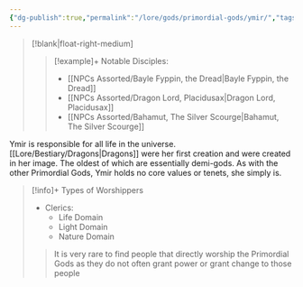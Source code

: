 ```yaml
---
{"dg-publish":true,"permalink":"/lore/gods/primordial-gods/ymir/","tags":["God"]}
---
```


>[!blank|float-right-medium]
>>[!example]+ Notable Disciples:
>>- [[NPCs Assorted/Bayle Fyppin, the Dread\|Bayle Fyppin, the Dread]]
>>- [[NPCs Assorted/Dragon Lord, Placidusax\|Dragon Lord, Placidusax]]
>>- [[NPCs Assorted/Bahamut, The Silver Scourge\|Bahamut, The Silver Scourge]]

Ymir is responsible for all life in the universe. [[Lore/Bestiary/Dragons\|Dragons]] were her first creation and were created in her image. The oldest of which are essentially demi-gods. As with the other Primordial Gods, Ymir holds no core values or tenets, she simply is.

>[!info]+ Types of Worshippers
>- Clerics:
>	- Life Domain
>	- Light Domain
>	- Nature Domain
>>It is very rare to find people that directly worship the Primordial Gods as they do not often grant power or grant change to those people
